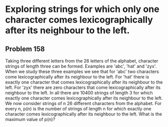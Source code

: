#  Exploring strings for which only one character comes lexicographically after its neighbour to the left.
## Problem 158


Taking three different letters from the 26 letters of the alphabet, character strings of length three can be formed.
Examples are 'abc', 'hat' and 'zyx'.
When we study these three examples we see that for 'abc' two characters come lexicographically after its neighbour to the left. 
For 'hat' there is exactly one character that comes lexicographically after its neighbour to the left. For 'zyx' there are zero characters that come lexicographically after its neighbour to the left.
In all there are 10400 strings of length 3 for which exactly one character comes lexicographically after its neighbour to the left.
We now consider strings of n  26 different characters from the alphabet. 
For every n, p(n) is the number of strings of length n for which exactly one character comes lexicographically after its neighbour to the left. 
What is the maximum value of p(n)?


